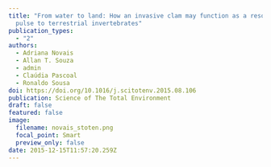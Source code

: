 ```yaml
---
title: "From water to land: How an invasive clam may function as a resource
  pulse to terrestrial invertebrates"
publication_types:
  - "2"
authors:
  - Adriana Novais
  - Allan T. Souza
  - admin
  - Claúdia Pascoal
  - Ronaldo Sousa
doi: https://doi.org/10.1016/j.scitotenv.2015.08.106
publication: Science of The Total Environment
draft: false
featured: false
image:
  filename: novais_stoten.png
  focal_point: Smart
  preview_only: false
date: 2015-12-15T11:57:20.259Z
---
```

